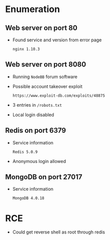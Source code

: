 # Enumeration

## Web server on port 80

- Found service and version from error page

	`nginx 1.10.3`

## Web server on port 8080

- Running `NodeBB` forum software

- Possible account takeover exploit

	`https://www.exploit-db.com/exploits/48875`

- 3 entries in `/robots.txt`

- Local login disabled

## Redis on port 6379

- Service information

	`Redis 5.0.9`

- Anonymous login allowed

## MongoDB on port 27017

- Service information

	`MongoDB 4.0.18`

# RCE

- Could get reverse shell as root through redis

